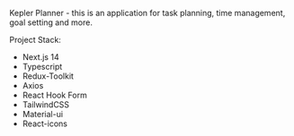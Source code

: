 Kepler Planner - this is an application for task planning, time management, goal setting and more.

Project Stack: 

- Next.js 14
- Typescript
- Redux-Toolkit
- Axios
- React Hook Form
- TailwindCSS
- Material-ui
- React-icons
